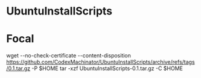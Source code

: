# UbuntuInstallScripts

# Focal
wget --no-check-certificate --content-disposition https://github.com/CodexMachinator/UbuntuInstallScripts/archive/refs/tags/0.1.tar.gz -P $HOME
tar -xzf UbuntuInstallScripts-0.1.tar.gz -C $HOME
